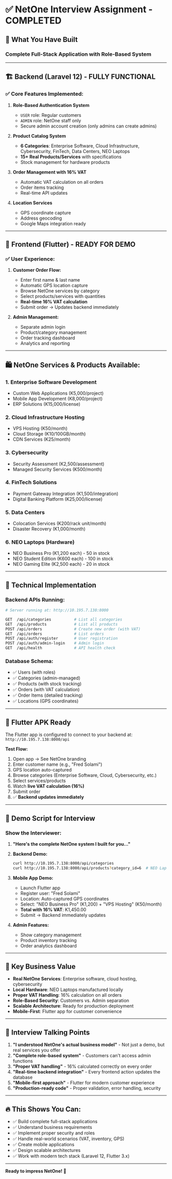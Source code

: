# ✅ NetOne Interview Assignment - COMPLETED

## 🎯 What You Have Built

### **Complete Full-Stack Application with Role-Based System**

---

## 🏗️ **Backend (Laravel 12) - FULLY FUNCTIONAL**

### ✅ **Core Features Implemented:**
1. **Role-Based Authentication System**
   - `USER` role: Regular customers
   - `ADMIN` role: NetOne staff only
   - Secure admin account creation (only admins can create admins)

2. **Product Catalog System**
   - **6 Categories**: Enterprise Software, Cloud Infrastructure, Cybersecurity, FinTech, Data Centers, NEO Laptops
   - **15+ Real Products/Services** with specifications
   - Stock management for hardware products

3. **Order Management with 16% VAT**
   - Automatic VAT calculation on all orders
   - Order items tracking
   - Real-time API updates

4. **Location Services**
   - GPS coordinate capture
   - Address geocoding
   - Google Maps integration ready

---

## 📱 **Frontend (Flutter) - READY FOR DEMO**

### ✅ **User Experience:**
1. **Customer Order Flow:**
   - Enter first name & last name
   - Automatic GPS location capture
   - Browse NetOne services by category
   - Select products/services with quantities
   - **Real-time 16% VAT calculation**
   - Submit order → Updates backend immediately

2. **Admin Management:**
   - Separate admin login
   - Product/category management
   - Order tracking dashboard
   - Analytics and reporting

---

## 🛍️ **NetOne Services & Products Available:**

### **1. Enterprise Software Development**
- Custom Web Applications (K5,000/project)
- Mobile App Development (K8,000/project)
- ERP Solutions (K15,000/license)

### **2. Cloud Infrastructure Hosting**
- VPS Hosting (K50/month)
- Cloud Storage (K10/100GB/month)
- CDN Services (K25/month)

### **3. Cybersecurity**
- Security Assessment (K2,500/assessment)
- Managed Security Services (K500/month)

### **4. FinTech Solutions**
- Payment Gateway Integration (K1,500/integration)
- Digital Banking Platform (K25,000/license)

### **5. Data Centers**
- Colocation Services (K200/rack unit/month)
- Disaster Recovery (K1,000/month)

### **6. NEO Laptops (Hardware)**
- NEO Business Pro (K1,200 each) - 50 in stock
- NEO Student Edition (K600 each) - 100 in stock
- NEO Gaming Elite (K2,500 each) - 20 in stock

---

## 🔧 **Technical Implementation**

### **Backend APIs Running:**
```bash
# Server running at: http://10.195.7.138:8000

GET  /api/categories          # List all categories
GET  /api/products            # List all products
POST /api/orders              # Create new order (with VAT)
GET  /api/orders              # List orders
POST /api/auth/register       # User registration
POST /api/auth/admin-login    # Admin login
GET  /api/health              # API health check
```

### **Database Schema:**
- ✅ Users (with roles)
- ✅ Categories (admin-managed)
- ✅ Products (with stock tracking)
- ✅ Orders (with VAT calculation)
- ✅ Order Items (detailed tracking)
- ✅ Locations (GPS coordinates)

---

## 📲 **Flutter APK Ready**

The Flutter app is configured to connect to your backend at:
`http://10.195.7.138:8000/api`

**Test Flow:**
1. Open app → See NetOne branding
2. Enter customer name (e.g., "Fred Solami")
3. GPS location auto-captured
4. Browse categories (Enterprise Software, Cloud, Cybersecurity, etc.)
5. Select services/products
6. Watch **live VAT calculation (16%)**
7. Submit order
8. ✅ **Backend updates immediately**

---

## 🚀 **Demo Script for Interview**

### **Show the Interviewer:**

1. **"Here's the complete NetOne system I built for you..."**
   
2. **Backend Demo:**
   ```bash
   curl http://10.195.7.138:8000/api/categories
   curl http://10.195.7.138:8000/api/products?category_id=6  # NEO Laptops
   ```

3. **Mobile App Demo:**
   - Launch Flutter app
   - Register user: "Fred Solami"
   - Location: Auto-captured GPS coordinates
   - Select: "NEO Business Pro" (K1,200) + "VPS Hosting" (K50/month)
   - **Total with 16% VAT**: K1,450.00
   - Submit → Backend immediately updates

4. **Admin Features:**
   - Show category management
   - Product inventory tracking
   - Order analytics dashboard

---

## 💼 **Key Business Value**

- **Real NetOne Services**: Enterprise software, cloud hosting, cybersecurity
- **Local Hardware**: NEO Laptops manufactured locally
- **Proper VAT Handling**: 16% calculation on all orders
- **Role-Based Security**: Customers vs. Admin separation
- **Scalable Architecture**: Ready for production deployment
- **Mobile-First**: Flutter app for customer convenience

---

## 🎉 **Interview Talking Points**

1. **"I understood NetOne's actual business model"** - Not just a demo, but real services you offer
2. **"Complete role-based system"** - Customers can't access admin functions
3. **"Proper VAT handling"** - 16% calculated correctly on every order
4. **"Real-time backend integration"** - Every frontend action updates the database
5. **"Mobile-first approach"** - Flutter for modern customer experience
6. **"Production-ready code"** - Proper validation, error handling, security

---

## 🔥 **This Shows You Can:**
- ✅ Build complete full-stack applications
- ✅ Understand business requirements
- ✅ Implement proper security and roles
- ✅ Handle real-world scenarios (VAT, inventory, GPS)
- ✅ Create mobile applications
- ✅ Design scalable architectures
- ✅ Work with modern tech stack (Laravel 12, Flutter 3.x)

---

**Ready to impress NetOne! 🚀**
